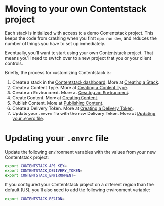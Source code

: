 # Moving to your own Contentstack project

Each stack is initialized with access to a demo Contentstack project. This keeps the code from crashing when you first `npm run dev`, and reduces the number of things you have to set up immediately.

Eventually, you'll want to start using your own Contentstack project. That means you'll need to switch over to a new project that you or your client controls.

Briefly, the process for customizing Contentstack is:

1. Create a stack in the [Contentstack dashboard](https://app.contentstack.com/). More at [Creating a Stack](https://www.contentstack.com/docs/developers/quickstart-in-5-mins/#create-a-stack).
2. Create a Content Type. More at [Creating a Content Type](https://www.contentstack.com/docs/developers/quickstart-in-5-mins/#create-a-content-type).
3. Create an Environment. More at [Creating an Environment](https://www.contentstack.com/docs/developers/quickstart-in-5-mins/#create-an-environment).
4. Create Content. More at [Creating Content](https://www.contentstack.com/docs/developers/quickstart-in-5-mins/#create-content).
5. Publish Content. More at [Publishing Content](https://www.contentstack.com/docs/developers/quickstart-in-5-mins/#publish-content).
6. Create a Delivery Token. More at [Creating a Delivery Token](https://www.contentstack.com/docs/developers/create-tokens/create-a-delivery-token/).
7. Update your `.envrc` file with the new Delivery Token. More at [Updating your .envrc file](#updating-your-envrc-file).

# Updating your `.envrc` file

Update the following environment variables with the values from your new Contentstack project:

```sh
export CONTENTSTACK_API_KEY=
export CONTENTSTACK_DELIVERY_TOKEN=
export CONTENTSTACK_ENVIRONMENT=
```

If you configured your Contentstack project on a different region than the default (US), you'll also need to add the following environment variable:

```sh
export CONTENTSTACK_REGION=
```
